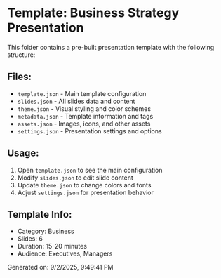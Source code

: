 # Template: Business Strategy Presentation

This folder contains a pre-built presentation template with the following structure:

## Files:
- `template.json` - Main template configuration
- `slides.json` - All slides data and content
- `theme.json` - Visual styling and color schemes
- `metadata.json` - Template information and tags
- `assets.json` - Images, icons, and other assets
- `settings.json` - Presentation settings and options

## Usage:
1. Open `template.json` to see the main configuration
2. Modify `slides.json` to edit slide content
3. Update `theme.json` to change colors and fonts
4. Adjust `settings.json` for presentation behavior

## Template Info:
- Category: Business
- Slides: 6
- Duration: 15-20 minutes
- Audience: Executives, Managers

Generated on: 9/2/2025, 9:49:41 PM
